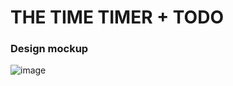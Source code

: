 # THE TIME TIMER + TODO
 
### Design mockup 
![image](https://user-images.githubusercontent.com/101424508/189528751-cea9a6b1-a1fc-4e9b-a6b8-b07191facb97.png)
